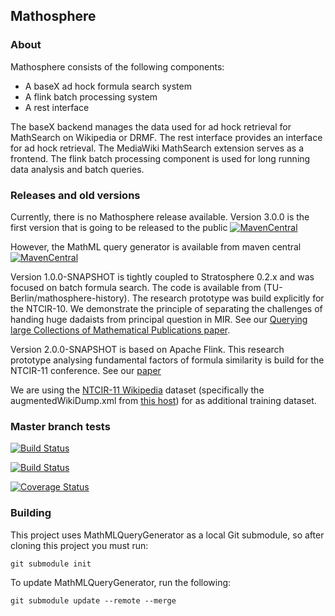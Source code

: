 ## Mathosphere

### About
Mathosphere consists of the following components:
* A baseX ad hock formula search system
* A flink batch processing system
* A rest interface

The baseX backend manages the data used for ad hock retrieval for MathSearch on
Wikipedia or DRMF.
The rest interface provides an interface for ad hock retrieval. The MediaWiki MathSearch
extension serves as a frontend.
The flink batch processing component is used for long running data analysis and batch queries.

### Releases and old versions
Currently, there is no Mathosphere release available. Version 3.0.0 is the first version that is going to be released to the public [![MavenCentral](https://maven-badges.herokuapp.com/maven-central/com.formulasearchengine/mathosphere/badge.svg)](maven-badges.herokuapp.com/maven-central/com.formulasearchengine/matosphere/)

However, the MathML query generator is available from maven central [![MavenCentral](https://maven-badges.herokuapp.com/maven-central/com.formulasearchengine/mathmlquerygenerator/badge.svg)](maven-badges.herokuapp.com/maven-central/com.formulasearchengine/mathmlquerygenerator/)

Version 1.0.0-SNAPSHOT is tightly coupled to Stratosphere 0.2.x and was focused on batch formula search.
The code is available from (TU-Berlin/mathosphere-history). The research prototype was build explicitly for the NTCIR-10.
We demonstrate the principle of separating the challenges of handing huge dadaists from principal
question in MIR. See our [Querying large Collections of Mathematical Publications paper](https://www.researchgate.net/publication/259291837_Querying_large_Collections_of_Mathematical_Publications_-NTCIR10_Math_Task).

Version 2.0.0-SNAPSHOT is based on Apache Flink.
This research prototype analysing fundamental factors of formula similarity is build for the NTCIR-11 conference.
See our [paper](http://research.nii.ac.jp/ntcir/workshop/OnlineProceedings11/pdf/NTCIR/Math-2/04-NTCIR11-MATH-SchubotzM.pdf)

We are using the [NTCIR-11 Wikipedia](http://ntcir11-wmc.nii.ac.jp/index.php/NTCIR-11-Math-Wikipedia-Task) dataset
(specifically the augmentedWikiDump.xml from [this host](http://demo.formulasearchengine.com/images/)) for as additional
training dataset.

### Master branch tests
[![Build Status](https://drone.io/github.com/TU-Berlin/mathosphere/status.png)](https://drone.io/github.com/TU-Berlin/mathosphere/latest)

[![Build Status](https://travis-ci.org/TU-Berlin/mathosphere.svg)](https://travis-ci.org/TU-Berlin/mathosphere)

[![Coverage Status](https://coveralls.io/repos/TU-Berlin/mathosphere/badge.svg)](https://coveralls.io/r/TU-Berlin/mathosphere )

### Building
This project uses MathMLQueryGenerator as a local Git submodule, so after cloning this project you must run:
```
git submodule init
```

To update MathMLQueryGenerator, run the following:
```
git submodule update --remote --merge
```
